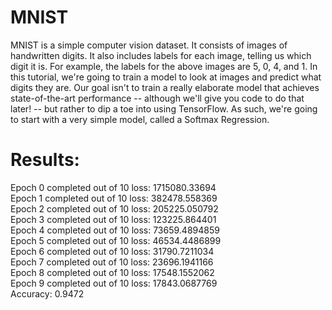 # MNIST
MNIST is a simple computer vision dataset. It consists of images of handwritten digits.
It also includes labels for each image, telling us which digit it is. For example, the labels for the above images are 5, 0, 4, and 1.
In this tutorial, we're going to train a model to look at images and predict what digits they are. Our goal isn't to train a really elaborate model that achieves state-of-the-art performance -- although we'll give you code to do that later! -- but rather to dip a toe into using TensorFlow. As such, we're going to start with a very simple model, called a Softmax Regression.
# Results:
Epoch 0 completed out of 10 loss: 1715080.33694  
Epoch 1 completed out of 10 loss: 382478.558369  
Epoch 2 completed out of 10 loss: 205225.050792  
Epoch 3 completed out of 10 loss: 123225.864401  
Epoch 4 completed out of 10 loss: 73659.4894859  
Epoch 5 completed out of 10 loss: 46534.4486899  
Epoch 6 completed out of 10 loss: 31790.7211034  
Epoch 7 completed out of 10 loss: 23696.1941166  
Epoch 8 completed out of 10 loss: 17548.1552062  
Epoch 9 completed out of 10 loss: 17843.0687769  
Accuracy: 0.9472

